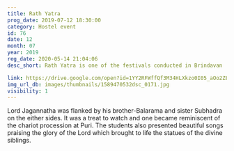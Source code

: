 ```yaml
---
title: Rath Yatra
prog_date: 2019-07-12 18:30:00
category: Hostel event
id: 76
date: 12
month: 07
year: 2019
reg_date: 2020-05-14 21:04:06
desc_short: Rath Yatra is one of the festivals conducted in Brindavan . Boys from Odisha were given an opportunity to present a musical programme at Swami's lotus feet.

link: https://drive.google.com/open?id=1YY2RFWffQf3M34HLXkzo0I05_aOo2ZE6
img_url_db: images/thumbnails/1589470532dsc_0171.jpg
visibility: 1
---
```


Lord Jagannatha was flanked by his brother-Balarama and sister Subhadra on the either sides. It was a treat to watch and one became reminiscent of the chariot procession at Puri. The students also presented beautiful songs praising the glory of the Lord which brought to life the statues of the divine siblings.
